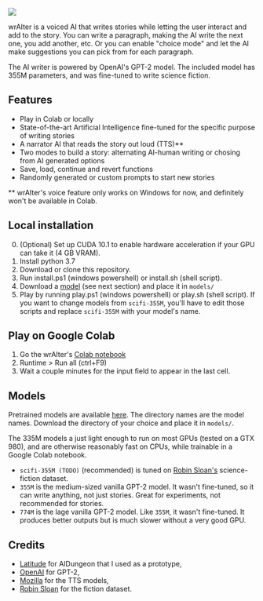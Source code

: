 ![](https://i.imgur.com/GkFedT1.png)

wrAIter is a voiced AI that writes stories while letting the user interact and add to the story.
You can write a paragraph, making the AI write the next one, you add another, etc.
Or you can enable "choice mode" and let the AI make suggestions you can pick
from for each paragraph.

The AI writer is powered by OpenAI's GPT-2 model. The included model has 355M parameters,
and was fine-tuned to write science fiction.

## Features
* Play in Colab or locally
* State-of-the-art Artificial Intelligence fine-tuned for the specific purpose of writing stories
* A narrator AI that reads the story out loud (TTS)**
* Two modes to build a story: alternating AI-human writing or chosing from AI generated options
* Save, load, continue and revert functions
* Randomly generated or custom prompts to start new stories

** wrAIter's voice feature only works on Windows for now, and definitely won't be available in Colab.

## Local installation
0. (Optional) Set up CUDA 10.1 to enable hardware acceleration if your GPU can take it (4 GB VRAM).
1. Install python 3.7
2. Download or clone this repository.
3. Run install.ps1 (windows powershell) or install.sh (shell script).
4. Download a [model](https://drive.google.com/drive/folders/14aex0HBP7EtUn6FGLfIoHe3gWmrIDZbI?usp=sharing) (see next section) and place it in `models/`
5. Play by running play.ps1 (windows powershell) or play.sh (shell script). If you want to change models from `scifi-355M`, you'll have to edit those scripts and replace `scifi-355M` with your model's name.


## Play on Google Colab
1. Go the wrAIter's [Colab notebook](https://colab.research.google.com/drive/1Bk0_cPV5M61TWWslDw-nNjmtGG3nBF4W?usp=sharing)
2. Runtime > Run all (ctrl+F9)
3. Wait a couple minutes for the input field to appear in the last cell.


## Models
Pretrained models are available [here](https://drive.google.com/drive/folders/14aex0HBP7EtUn6FGLfIoHe3gWmrIDZbI?usp=sharing).
The directory names are the model names. Download the directory of your choice and place it in `models/`.

The 335M models a just light enough to run on most GPUs (tested on a GTX 980), and are otherwise reasonably fast on CPUs,
while trainable in a Google Colab notebook.
* `scifi-355M (TODO)` (recommended) is tuned on [Robin Sloan's](https://www.kaggle.com/jannesklaas/scifi-stories-text-corpus) science-fiction dataset.
* `355M` is the medium-sized vanilla GPT-2 model. It wasn't fine-tuned, so it can write anything, not just stories. Great for experiments, not recommended for stories.
* `774M` is the lage vanilla GPT-2 model. Like `355M`, it wasn't fine-tuned. It produces better outputs but is much slower without a very good GPU.


## Credits
* [Latitude](https://github.com/Latitude-Archives/AIDungeon) for AIDungeon that I used as a prototype,
* [OpenAI](https://github.com/openai/gpt-2) for GPT-2,
* [Mozilla](https://github.com/mozilla) for the TTS models,
* [Robin Sloan](https://www.kaggle.com/jannesklaas/scifi-stories-text-corpus) for the fiction dataset.
